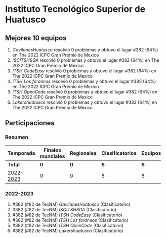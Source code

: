 # Instituto Tecnológico Superior de Huatusco

## Mejores 10 equipos

1. _GavilanesHuatusco_ resolvió 0 problemas y obtuvo el lugar #382 (64%) en The 2022 ICPC Gran Premio de Mexico
1. _ISCITSHSGA_ resolvió 0 problemas y obtuvo el lugar #382 (64%) en The 2022 ICPC Gran Premio de Mexico
1. _ITSH CodeEasy_ resolvió 0 problemas y obtuvo el lugar #382 (64%) en The 2022 ICPC Gran Premio de Mexico
1. _ITSH Los foráneos_ resolvió 0 problemas y obtuvo el lugar #382 (64%) en The 2022 ICPC Gran Premio de Mexico
1. _ITSH OpenCode_ resolvió 0 problemas y obtuvo el lugar #382 (64%) en The 2022 ICPC Gran Premio de Mexico
1. _Lakershuatusco_ resolvió 0 problemas y obtuvo el lugar #382 (64%) en The 2022 ICPC Gran Premio de Mexico

## Participaciones

### Resumen

| Temporada | Finales mundiales | Regionales | Clasificatorios | Equipos |
| --- | --- | --- | --- | --- |
| **Total** | **0** | **0** | **6** | **6** |
| [2022-2023](#2022-2023) | 0 | 0 | 6 | 6 |

### 2022-2023

1. #382 (#82 de TecNM) _GavilanesHuatusco_ (Clasificatorio)
1. #382 (#82 de TecNM) _ISCITSHSGA_ (Clasificatorio)
1. #382 (#82 de TecNM) _ITSH CodeEasy_ (Clasificatorio)
1. #382 (#82 de TecNM) _ITSH Los foráneos_ (Clasificatorio)
1. #382 (#82 de TecNM) _ITSH OpenCode_ (Clasificatorio)
1. #382 (#82 de TecNM) _Lakershuatusco_ (Clasificatorio)



